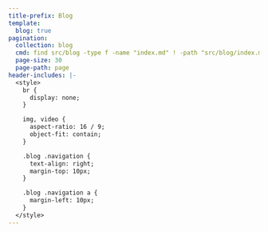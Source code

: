 ```yaml
---
title-prefix: Blog
template:
  blog: true
pagination:
  collection: blog
  cmd: find src/blog -type f -name "index.md" ! -path "src/blog/index.md" ! -path "src/blog/tags/index.md"
  page-size: 30
  page-path: page
header-includes: |-
  <style>
    br {
      display: none;
    }

    img, video {
      aspect-ratio: 16 / 9;
      object-fit: contain;
    }

    .blog .navigation {
      text-align: right;
      margin-top: 10px;
    }

    .blog .navigation a {
      margin-left: 10px;
    }
  </style>
---
```


